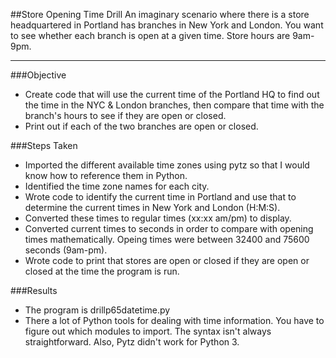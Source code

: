##Store Opening Time Drill
An imaginary scenario where there is a store headquartered in Portland has branches in New York and London. You want to see whether each branch is open at a given time. Store hours are 9am-9pm.
___
###Objective
* Create code that will use the current time of the Portland HQ to find out the time in the NYC & London branches, then compare that time with the branch's hours to see if they are open or closed.
* Print out if each of the two branches are open or closed.

###Steps Taken
* Imported the different available time zones using pytz so that I would know how to reference them in Python.
* Identified the time zone names for each city.
* Wrote code to identify the current time in Portland and use that to determine the current times in New York and London (H:M:S).
* Converted these times to regular times (xx:xx am/pm) to display.
* Converted current times to seconds in order to compare with opening times mathematically. Opeing times were between 32400 and 75600 seconds (9am-pm).
* Wrote code to print that stores are open or closed if they are open or closed at the time the program is run.

###Results
* The program is drillp65datetime.py
* There a lot of Python tools for dealing with time information. You have to figure out which modules to import. The syntax isn't always straightforward. Also, Pytz didn't work for Python 3. 

